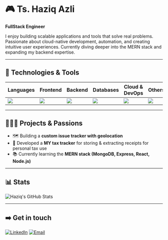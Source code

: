 # 🎮 Ts. Haziq Azli

**FullStack Engineer**  

I enjoy building scalable applications and tools that solve real problems. Passionate about cloud-native development, automation, and creating intuitive user experiences. Currently diving deeper into the MERN stack and expanding my backend expertise.

---

## 🧰 Technologies & Tools


| Languages | Frontend | Backend | Databases | Cloud & DevOps | Others |
|-----------|----------|---------|-----------|----------------|--------|
| <img src="https://skillicons.dev/icons?i=python,js,ts" /> | <img src="https://skillicons.dev/icons?i=react,html,css" /> | <img src="https://skillicons.dev/icons?i=flask,django,nodejs,express" /> | <img src="https://skillicons.dev/icons?i=postgresql,mongodb,mysql" /> | <img src="https://skillicons.dev/icons?i=aws,docker" /> | <img src="https://skillicons.dev/icons?i=git,linux" /> |

---

## 👩🏻‍💻 Projects & Passions

- 🗺 Building a **custom issue tracker with geolocation**  
- 🧾 Developed a **MY tax tracker** for storing & extracting receipts for personal tax use  
- 📚 Currently learning the **MERN stack (MongoDB, Express, React, Node.js)**

---

## 📊 Stats

![Haziq's GitHub Stats](https://github-readme-stats.vercel.app/api?username=haziqazli&show_icons=true&theme=radical)

---

## ➡️ Get in touch  

[![LinkedIn](https://img.shields.io/badge/LinkedIn-0A66C2?style=for-the-badge&logo=linkedin&logoColor=white)](https://www.linkedin.com/in/ts-haziq-azli-a3844b200/)  [![Email](https://img.shields.io/badge/Email-D14836?style=for-the-badge&logo=gmail&logoColor=white)](mailto:haziq.azli3@gmail.com)

